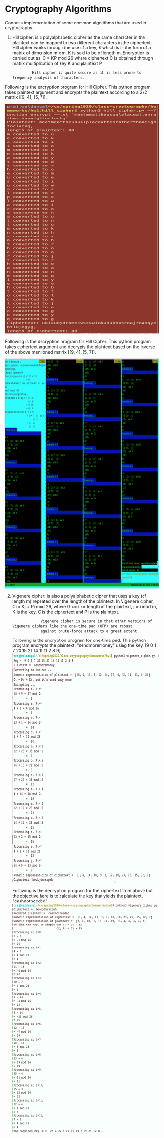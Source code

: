 # Cryptography Algorithms
Contains implementation of some common algorithms that are used in cryptography.

1. Hill cipher: is a polyalphabetic cipher as the same character in the plaintext can be mapped to two different characters in
                the ciphertext. Hill cipher works through the use of a key, K which is in the form of a matrix of dimension
                m x m. K is said to be of length m. Encryption is carried out as:
                C = KP mod 26 where ciphertext C is obtained through matrix multiplication of key K and plaintext P.
                
                Hill cipher is quite secure as it is less prone to frequency analysis of characters.
  Following is the encryption program for Hill Cipher. This python program takes plaintext argument and encrypts the plaintext
  according to a 2x2 matrix [[9, 4], 
                             [5, 7]].
                             
  <img src="./hill_cipher/encrypt.png" width="700" height="750">

  Following is the decryption program for Hill Cipher. This python program takes ciphertext argument and decrypts the plaintext
  based on the inverse of the above mentioned matrix [[9, 4], 
                                                      [5, 7]].
                                                    
  <img src="./hill_cipher/decrypt.png" width="1100" height="750">
  
2. Vigenere cipher: is also a polyalphabetic cipher that uses a key (of length m) repeated over the length of the plaintext. In 
                    Vigenere cipher, Ci = Kj + Pi mod 26, where 0 <= i <= length of the plaintext, j = i mod m, K is the key, C 
                    is the ciphertext and P is the plaintext.
                    
                    Vigenere cipher is secure in that other versions of Vigenere ciphers like the one-time pad (OTP) are robust
                    against brute-force attack to a great extent.

    Following is the encryption program for one-time pad. This python program encrypts the plaintext: "sendmoremoney" using 
    the key, [9 0 1 7 23 15 21 14 11 11 2 8 9].
    <img src="./vigenere_cipher/encrypt.png" width="700" height="750">
    
    Following is the decryption program for the ciphertext from above but the objective here is to calculate the key that 
    yields the plaintext, "cashnotneeded".
    <img src="./vigenere_cipher/decrypt.png" width="700" height="750">
